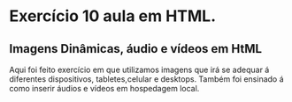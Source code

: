 # Exercício 10 aula em HTML.
## **Imagens Dinâmicas, áudio e vídeos em HtML**
Aqui foi feito exercício em que utilizamos imagens que irá se adequar á diferentes dispositivos, tabletes,celular e desktops. Também foi ensinado á como inserir áudios e vídeos em hospedagem local. 
